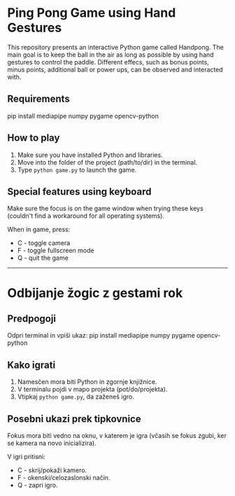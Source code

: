 # Ping Pong Game using Hand Gestures

This repository presents an interactive Python game called Handpong. The main goal is to keep the ball in the air as long as possible by using hand gestures to control the paddle. Different effecs, such as bonus points, minus points, additional ball or power ups, can be observed and interacted with.

## Requirements

pip install mediapipe numpy pygame opencv-python

## How to play

1) Make sure you have installed Python and libraries.
2) Move into the folder of the project (path/to/dir) in the terminal.
3) Type `python game.py` to launch the game.

## Special features using keyboard

Make sure the focus is on the game window when trying these keys (couldn't find a workaround for all operating systems).

When in game, press:
- C - toggle camera
- F - toggle fullscreen mode
- Q - quit the game

---

# Odbijanje žogic z gestami rok

## Predpogoji

Odpri terminal in vpiši ukaz: pip install mediapipe numpy pygame opencv-python

## Kako igrati

1) Namesčen mora biti Python in zgornje knjižnice.
2) V terminalu pojdi v mapo projekta (pot/do/projekta).
3) Vtipkaj `python game.py`, da zaženeš igro.

## Posebni ukazi prek tipkovnice

Fokus mora biti vedno na oknu, v katerem je igra (včasih se fokus zgubi, ker se kamera na novo inicializira).

V igri pritisni:
- C - skrij/pokaži kamero.
- F - okenski/celozaslonski način.
- Q - zapri igro.
